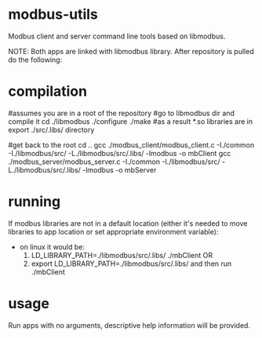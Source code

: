 modbus-utils
============

Modbus client and server command line tools based on libmodbus.

NOTE:
Both apps are linked with libmodbus library. After repository is pulled do the following:

compilation
===========
#assumes you are in a root of the repository
#go to libmodbus dir and compile it
cd ./libmodbus
./configure
./make
#as a result *.so libraries are in export ./src/.libs/ directory

#get back to the root
cd ..
gcc ./modbus_client/modbus_client.c -I./common -I./libmodbus/src/ -L./libmodbus/src/.libs/ -lmodbus -o mbClient
gcc ./modbus_server/modbus_server.c -I./common -I./libmodbus/src/ -L./libmodbus/src/.libs/ -lmodbus -o mbServer

running
=======
If modbus libraries are not in a default location (either it's needed to move libraries to app location or set
appropriate environment variable):
- on linux it would be:
  1) LD_LIBRARY_PATH=./libmodbus/src/.libs/ ./mbClient OR
  2) export LD_LIBRARY_PATH=./libmodbus/src/.libs/ and then run ./mbClient

usage
=====
Run apps with no arguments, descriptive help information will be provided.
